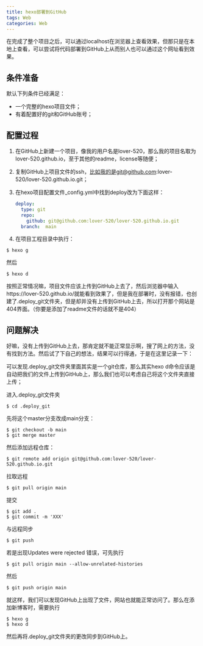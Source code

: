 ```yaml
---
title: hexo部署到GitHub
tags: Web
categories: Web
---
```


在完成了整个项目之后，可以通过localhost在浏览器上查看效果，但那只是在本地上查看，可以尝试将代码部署到GitHub上从而别人也可以通过这个网址看到效果。<!--more-->

## 条件准备

默认下列条件已经满足：

* 一个完整的hexo项目文件；
* 有着配置好的git和GitHub账号；

## 配置过程

1. 在GitHub上新建一个项目，像我的用户名是lover-520，那么我的项目名取为lover-520.github.io，至于其他的readme，license等随便；

2. 复制GitHub上项目文件的ssh，比如我的是git@github.com:lover-520/lover-520.github.io.git；

3. 在hexo项目配置文件\_config.yml中找到deploy改为下面这样：

   ```yaml
   deploy:
     type: git
     repo:
       github: git@github.com:lover-520/lover-520.github.io.git
     branch:  main
   ```

4. 在项目工程目录中执行：

```shell
$ hexo g
```

然后

```shell
$ hexo d
```

按照正常情况嘛，项目文件应该上传到GitHub上去了，然后浏览器中输入https://lover-520.github.io/就能看到效果了，但是我在部署时，没有报错，也创建了.deploy_git文件夹，但是却并没有上传到GitHub上去，所以打开那个网站是404界面。（你要是添加了readme文件的话就不是404）

## 问题解决

好嘛，没有上传到GitHub上去，那肯定就不能正常显示啊，搜了网上的方法，没有找到方法。然后试了下自己的想法，结果可以行得通，于是在这里记录一下：

可以发现.deploy_git文件夹里面其实是一个git仓库，那么其实hexo d命令应该是自动把我们的文件上传到GitHub上，那么我们也可以考虑自己将这个文件夹直接上传；

进入.deploy_git文件夹

```shell
$ cd .deploy_git
```

先将这个master分支改成main分支：

```shell
$ git checkout -b main
$ git merge master
```

然后添加远程仓库：

```shell
$ git remote add origin git@github.com:lover-520/lover-520.github.io.git
```

拉取远程

```shell
$ git pull origin main
```

提交

```shell
$ git add .
$ git commit -m 'XXX'
```

与远程同步

```shell
$ git push
```

若是出现Updates were rejected 错误，可先执行

```shell
$ git pull origin main --allow-unrelated-histories
```

然后

```shell
$ git push origin main
```

就这样，我们可以发现GitHub上出现了文件，网站也就能正常访问了。那么在添加新博客时，需要执行

```shell
$ hexo g
$ hexo d
```

然后再将.deploy_git文件夹的更改同步到GitHub上。